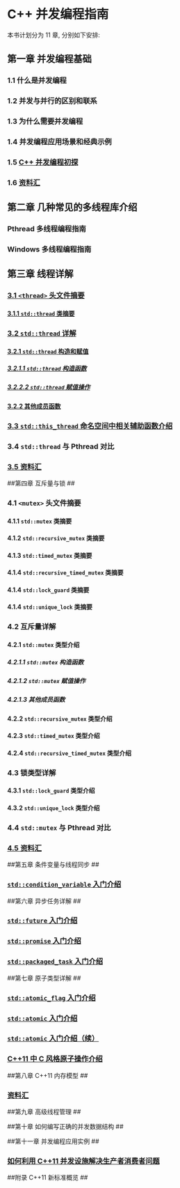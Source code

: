 ﻿# C++ 并发编程指南 #
本书计划分为 11 章, 分别如下安排:

## 第一章 并发编程基础 ##

### 1.1 什么是并发编程 ###
### 1.2 并发与并行的区别和联系 ###
### 1.3 为什么需要并发编程 ###
### 1.4 并发编程应用场景和经典示例 ###
### 1.5 [C++ 并发编程初探](https://github.com/forhappy/A-Detailed-Cplusplus-Concurrency-Tutorial/blob/master/zh/chapter1-Introduction/Cplusplus-Concurrency-Introduction.md) ###
### 1.6 [资料汇](https://github.com/forhappy/A-Detailed-Cplusplus-Concurrency-Tutorial/blob/master/zh/chapter1-Introduction/web-resources.md) ###


## 第二章 几种常见的多线程库介绍 ##

### Pthread 多线程编程指南 ###

### Windows 多线程编程指南 ###


## 第三章 线程详解 ##


### [3.1 `<thread>` 头文件摘要](https://github.com/forhappy/A-Detailed-Cplusplus-Concurrency-Tutorial/blob/master/zh/chapter3-Thread/Introduction-to-Thread.md#thread-%E5%A4%B4%E6%96%87%E4%BB%B6%E6%91%98%E8%A6%81) ###
#### [3.1.1 `std::thread` 类摘要](https://github.com/forhappy/A-Detailed-Cplusplus-Concurrency-Tutorial/blob/master/zh/chapter3-Thread/Introduction-to-Thread.md#stdthread-%E7%B1%BB%E6%91%98%E8%A6%81) ####

### [3.2 `std::thread` 详解](https://github.com/forhappy/A-Detailed-Cplusplus-Concurrency-Tutorial/blob/master/zh/chapter3-Thread/Introduction-to-Thread.md#stdthread-%E8%AF%A6%E8%A7%A3) ###
#### [3.2.1 `std::thread` 构造和赋值](https://github.com/forhappy/A-Detailed-Cplusplus-Concurrency-Tutorial/blob/master/zh/chapter3-Thread/Introduction-to-Thread.md#stdthread-%E6%9E%84%E9%80%A0%E5%92%8C%E8%B5%8B%E5%80%BC) ####
##### [3.2.1.1 `std::thread` 构造函数](https://github.com/forhappy/A-Detailed-Cplusplus-Concurrency-Tutorial/blob/master/zh/chapter3-Thread/Introduction-to-Thread.md#stdthread-%E6%9E%84%E9%80%A0%E5%87%BD%E6%95%B0) #####
##### [3.2.2.2 `std::thread` 赋值操作](https://github.com/forhappy/A-Detailed-Cplusplus-Concurrency-Tutorial/blob/master/zh/chapter3-Thread/Introduction-to-Thread.md#stdthread-%E8%B5%8B%E5%80%BC%E6%93%8D%E4%BD%9C) #####
#### [3.2.2 其他成员函数](https://github.com/forhappy/A-Detailed-Cplusplus-Concurrency-Tutorial/blob/master/zh/chapter3-Thread/Introduction-to-Thread.md#%E5%85%B6%E4%BB%96%E6%88%90%E5%91%98%E5%87%BD%E6%95%B0) ####

### [3.3 `std::this_thread` 命名空间中相关辅助函数介绍](https://github.com/forhappy/A-Detailed-Cplusplus-Concurrency-Tutorial/blob/master/zh/chapter3-Thread/Introduction-to-Thread.md#stdthis_thread-%E5%91%BD%E5%90%8D%E7%A9%BA%E9%97%B4%E4%B8%AD%E7%9B%B8%E5%85%B3%E8%BE%85%E5%8A%A9%E5%87%BD%E6%95%B0%E4%BB%8B%E7%BB%8D) ###

### 3.4 `std::thread` 与 Pthread 对比 ###

### [3.5 资料汇](https://github.com/forhappy/A-Detailed-Cplusplus-Concurrency-Tutorial/blob/master/zh/chapter3-Thread/web-resources.md "资料汇") ###

##第四章 互斥量与锁 ##

### 4.1 `<mutex>` 头文件摘要 ###
#### 4.1.1 `std::mutex` 类摘要 ####
#### 4.1.2 `std::recursive_mutex` 类摘要 ####
#### 4.1.3 `std::timed_mutex` 类摘要 ####
#### 4.1.4 `std::recursive_timed_mutex` 类摘要 ####
#### 4.1.4 `std::lock_guard` 类摘要 ####
#### 4.1.4 `std::unique_lock` 类摘要 ####

### 4.2 互斥量详解 ###
#### 4.2.1 `std::mutex` 类型介绍 ####
##### 4.2.1.1 `std::mutex` 构造函数 #####
##### 4.2.1.2 `std::mutex` 赋值操作 #####
##### 4.2.1.3 其他成员函数 #####
#### 4.2.2 `std::recursive_mutex` 类型介绍 ####
#### 4.2.3 `std::timed_mutex` 类型介绍 ####
#### 4.2.4 `std::recursive_timed_mutex` 类型介绍 ####

### 4.3 锁类型详解 ###
#### 4.3.1 `std::lock_guard` 类型介绍 ####
#### 4.3.2 `std::unique_lock` 类型介绍 ####

### 4.4 `std::mutex` 与 Pthread 对比 ###

### [4.5 资料汇](https://github.com/forhappy/A-Detailed-Cplusplus-Concurrency-Tutorial/blob/master/zh/chapter4-Mutex/web-resources.md) ###


##第五章 条件变量与线程同步 ##

### [`std::condition_variable` 入门介绍](https://github.com/forhappy/A-Detailed-Cplusplus-Concurrency-Tutorial/blob/master/zh/chapter5-Condition-Variable/Introduction-to-Condition-Variable.md "std::condition_variable 入门介绍") ###

##第六章 异步任务详解 ##

### [`std::future` 入门介绍](https://github.com/forhappy/A-Detailed-Cplusplus-Concurrency-Tutorial/blob/master/zh/chapter6-Future/Introduction-to-Future-future%26shared_future.md "std::future 入门介绍") ###

### [`std::promise` 入门介绍](https://github.com/forhappy/A-Detailed-Cplusplus-Concurrency-Tutorial/blob/master/zh/chapter6-Future/Introduction-to-Future-promise.md "std::promise 入门介绍") ###

### [`std::packaged_task` 入门介绍](https://github.com/forhappy/A-Detailed-Cplusplus-Concurrency-Tutorial/blob/master/zh/chapter6-Future/Introduction-to-Future-packaged_task.md "std::packaged_task 入门介绍") ###


##第七章 原子类型详解  ##


### [`std::atomic_flag` 入门介绍](https://github.com/forhappy/A-Detailed-Cplusplus-Concurrency-Tutorial/blob/master/zh/chapter7-Atomic/Introduction-to-Atomic-atomic_flag.md "std::atomic_flag 入门介绍") ###

### [ `std::atomic` 入门介绍](https://github.com/forhappy/A-Detailed-Cplusplus-Concurrency-Tutorial/blob/master/zh/chapter7-Atomic/Introduction-to-Atomic-atomic.md "std::atomic 入门介绍") ###

### [ `std::atomic` 入门介绍（续）](https://github.com/forhappy/A-Detailed-Cplusplus-Concurrency-Tutorial/blob/master/zh/chapter7-Atomic/Introduction-to-Atomic-atomic2.md "std::atomic 入门介绍（续）") ###

### [C++11 中 C 风格原子操作介绍](https://github.com/forhappy/A-Detailed-Cplusplus-Concurrency-Tutorial/blob/master/zh/chapter7-Atomic/Introduction-to-Atomic-c-style-atomic.md "C 风格原子操作介绍") ###


##第八章 C++11 内存模型 ##

### [资料汇](https://github.com/forhappy/A-Detailed-Cplusplus-Concurrency-Tutorial/blob/master/zh/chapter9-Memory-Order/web-resources.md "C++11 内存模型资料汇") ###

##第九章 高级线程管理 ##


##第十章 如何编写正确的并发数据结构 ##


##第十一章 并发编程应用实例 ##

### [如何利用 C++11 并发设施解决生产者消费者问题](https://github.com/forhappy/A-Detailed-Cplusplus-Concurrency-Tutorial/blob/master/zh/chapter10-application/Producer-Consum.md "如何利用 C++11 并发设施解决生产者消费者问题") ###


##附录 C++11 新标准概览 ##